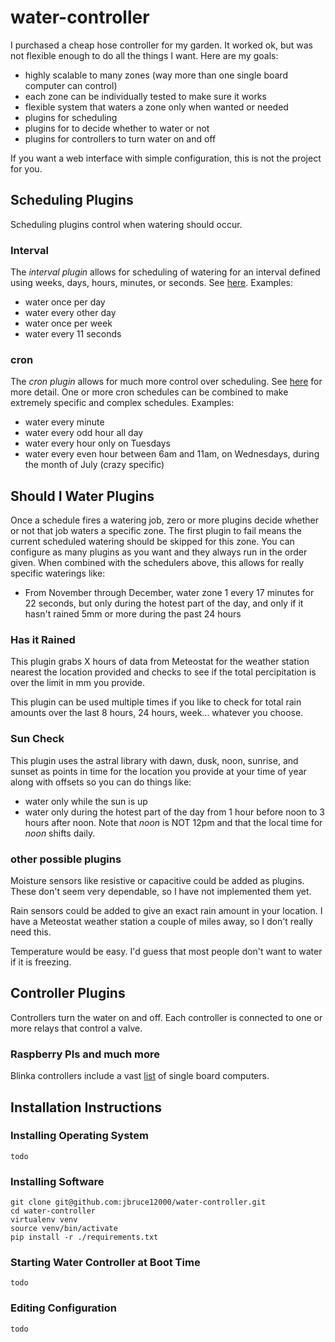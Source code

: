 # water-controller

I purchased a cheap hose controller for my garden. It worked ok, but was not flexible enough to do all the things I want. Here are my goals:

* highly scalable to many zones (way more than one single board computer can control)
* each zone can be individually tested to make sure it works
* flexible system that waters a zone only when wanted or needed
* plugins for scheduling
* plugins for to decide whether to water or not
* plugins for controllers to turn water on and off 

If you want a web interface with simple configuration, this is not the project for you.

## Scheduling Plugins

Scheduling plugins control when watering should occur.

### Interval

The *interval plugin* allows for scheduling of watering for an interval defined using weeks, days, hours, minutes, or seconds. See [here](https://apscheduler.readthedocs.io/en/3.x/modules/triggers/interval.html?highlight=interval). Examples:

* water once per day 
* water every other day
* water once per week
* water every 11 seconds

### cron

The *cron plugin* allows for much more control over scheduling. See [here](https://apscheduler.readthedocs.io/en/3.x/modules/triggers/cron.html?highlight=cron) for more detail. One or more cron schedules can be combined to make extremely specific and complex schedules. Examples:

* water every minute
* water every odd hour all day
* water every hour only on Tuesdays
* water every even hour between 6am and 11am, on Wednesdays, during the month of July (crazy specific)

## Should I Water Plugins

Once a schedule fires a watering job, zero or more plugins decide whether or not that job waters a specific zone. The first plugin to fail means the current scheduled watering should be skipped for this zone. You can configure as many plugins as you want and they always run in the order given. When combined with the schedulers above, this allows for really specific waterings like:

* From November through December, water zone 1 every 17 minutes for 22 seconds, but only during the hotest part of the day, and only if it hasn't rained 5mm or more during the past 24 hours

### Has it Rained

This plugin grabs X hours of data from Meteostat for the weather station nearest the location provided and checks to see if the total percipitation is over the limit in mm you provide.

This plugin can be used multiple times if you like to check for total rain amounts over the last 8 hours, 24 hours, week... whatever you choose.

### Sun Check

This plugin uses the astral library with dawn, dusk, noon, sunrise, and sunset as points in time for the location you provide at your time of year along with offsets so you can do things like:

* water only while the sun is up
* water only during the hotest part of the day from 1 hour before noon to 3 hours after noon. Note that *noon* is NOT 12pm and that the local time for *noon* shifts daily.

### other possible plugins

Moisture sensors like resistive or capacitive could be added as plugins. These don't seem very dependable, so I have not implemented them yet.

Rain sensors could be added to give an exact rain amount in your location. I have a Meteostat weather station a couple of miles away, so I don't really need this.

Temperature would be easy. I'd guess that most people don't want to water if it is freezing.

## Controller Plugins

Controllers turn the water on and off. Each controller is connected to one or more relays that control a valve.

### Raspberry PIs and much more

Blinka controllers include a vast [list](https://circuitpython.org/blinka) of single board computers.

## Installation Instructions

### Installing Operating System

    todo

### Installing Software

    git clone git@github.com:jbruce12000/water-controller.git
    cd water-controller
    virtualenv venv
    source venv/bin/activate
    pip install -r ./requirements.txt

### Starting Water Controller at Boot Time

    todo

### Editing Configuration

    todo


